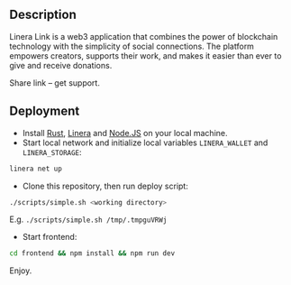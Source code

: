 


## Description
Linera Link is a web3 application that combines the power of blockchain technology with the simplicity of social connections. The platform empowers creators, supports their work, and makes it easier than ever to give and receive donations.

Share link – get support.

## Deployment
- Install [Rust](https://www.rust-lang.org/tools/install), [Linera](https://linera.dev/) and [Node.JS](https://nodejs.org/) on your local machine.
- Start local network and initialize local variables `LINERA_WALLET` and `LINERA_STORAGE`:
```bash
linera net up
```
- Clone this repository, then run deploy script:
```bash
./scripts/simple.sh <working directory>
```
E.g. `./scripts/simple.sh /tmp/.tmpguVRWj`

- Start frontend:
```bash
cd frontend && npm install && npm run dev
```
Enjoy.
